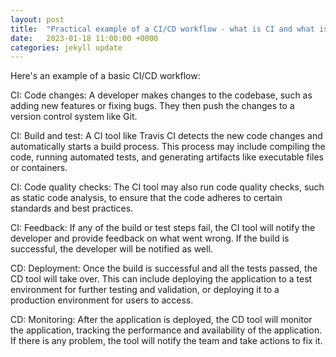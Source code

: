 ```yaml
---
layout: post
title:  "Practical example of a CI/CD workflow - what is CI and what is CD?"
date:   2023-01-18 11:00:00 +0000
categories: jekyll update
---
```

Here's an example of a basic CI/CD workflow:

CI: Code changes: A developer makes changes to the codebase, such as adding new features or fixing bugs. They then push the changes to a version control system like Git.

CI: Build and test: A CI tool like Travis CI detects the new code changes and automatically starts a build process. This process may include compiling the code, running automated tests, and generating artifacts like executable files or containers.

CI: Code quality checks: The CI tool may also run code quality checks, such as static code analysis, to ensure that the code adheres to certain standards and best practices.

CI: Feedback: If any of the build or test steps fail, the CI tool will notify the developer and provide feedback on what went wrong. If the build is successful, the developer will be notified as well.

CD: Deployment: Once the build is successful and all the tests passed, the CD tool will take over. This can include deploying the application to a test environment for further testing and validation, or deploying it to a production environment for users to access.

CD: Monitoring: After the application is deployed, the CD tool will monitor the application, tracking the performance and availability of the application. If there is any problem, the tool will notify the team and take actions to fix it.
